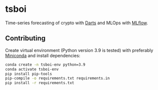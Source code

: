 # tsboi

Time-series forecasting of crypto with [Darts](https://github.com/unit8co/darts) and MLOps with [MLflow](https://github.com/mlflow/mlflow).

## Contributing

Create virtual environment (Python version 3.9 is tested) with preferably [Miniconda](https://docs.conda.io/en/latest/miniconda.html) and install dependencies:

```bash
conda create -n tsboi-env python=3.9
conda activate tsboi-env
pip install pip-tools
pip-compile -o requirements.txt requirements.in
pip install -r requirements.txt
```
